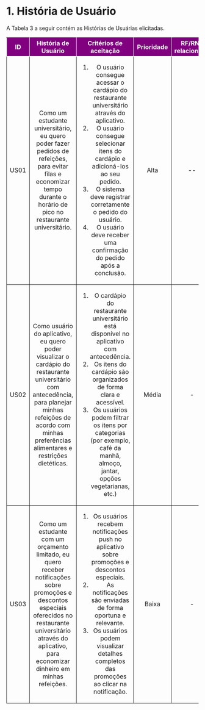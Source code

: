 # 1. História de Usuário

A Tabela 3 a seguir contém as Histórias de Usuárias elicitadas. 

<table>
    <thead>
        <tr style="background-color: purple; color: white" >
            <th style="border-style:solid;border-width:1px;text-align:center">ID</th>
            <th style="border-style:solid;border-width:1px;text-align:center">História de Usuário</th>
            <th style="border-style:solid;border-width:1px;text-align:center">Critérios de aceitação</th>
            <th style="border-style:solid;border-width:1px;text-align:center">Prioridade</th>
            <th style="border-style:solid;border-width:1px;text-align:center">RF/RNF relacionado</th>
        </tr>
    </thead>
    <tbody>
        <tr>
            <span id="ustory-01"></span>
            <td style="border-style:solid;border-width:1px;text-align:center;vertical-align:middle" rowspan="1">US01</td>
            <td style="border-style:solid;border-width:1px;text-align:center;vertical-align:middle" rowspan="1">Como um estudante universitário, eu quero poder fazer pedidos de refeições, para evitar filas e economizar tempo durante o horário de pico no restaurante universitário.</td>
            <td style="border-style:solid;border-width:1px;text-align:center;vertical-align:middle" rowspan="1"><ol><li>O usuário consegue acessar o cardápio do restaurante universitário através do aplicativo.</li><li>O usuário consegue selecionar itens do cardápio e adicioná-los ao seu pedido.</li><li>O sistema deve registrar corretamente o pedido do usuário.</li><li>O usuário deve receber uma confirmação do pedido após a conclusão.</li></ol></td>
            <td style="border-style:solid;border-width:1px;text-align:center;vertical-align:middle">Alta</td>
            <td style="border-style:solid;border-width:1px;text-align:center;vertical-align:middle">--</td>
        </tr>
        <tr>
            <span id="ustory-01"></span>
            <td style="border-style:solid;border-width:1px;text-align:center;vertical-align:middle" rowspan="1">US02</td>
            <td style="border-style:solid;border-width:1px;text-align:center;vertical-align:middle" rowspan="1">Como usuário do aplicativo, eu quero poder visualizar o cardápio do restaurante universitário com antecedência, para planejar minhas refeições de acordo com minhas preferências alimentares e restrições dietéticas.</td>
            <td style="border-style:solid;border-width:1px;text-align:center;vertical-align:middle" rowspan="1"><ol><li>O cardápio do restaurante universitário está disponível no aplicativo com antecedência.</li><li>Os itens do cardápio são organizados de forma clara e acessível.</li><li>Os usuários podem filtrar os itens por categorias (por exemplo, café da manhã, almoço, jantar, opções vegetarianas, etc.)</li></ol></td>
            <td style="border-style:solid;border-width:1px;text-align:center;vertical-align:middle"> Média </td>
            <td style="border-style:solid;border-width:1px;text-align:center;vertical-align:middle">-</td>
        </tr>
        <tr>
            <span id="ustory-01"></span>
            <td style="border-style:solid;border-width:1px;text-align:center;vertical-align:middle" rowspan="1">US03</td>
            <td style="border-style:solid;border-width:1px;text-align:center;vertical-align:middle" rowspan="1">Como um estudante com um orçamento limitado, eu quero receber notificações sobre promoções e descontos especiais oferecidos no restaurante universitário através do aplicativo, para economizar dinheiro em minhas refeições.</td>
            <td style="border-style:solid;border-width:1px;text-align:center;vertical-align:middle" rowspan="1"><ol><li>Os usuários recebem notificações push no aplicativo sobre promoções e descontos especiais.</li><li>As notificações são enviadas de forma oportuna e relevante.</li><li>Os usuários podem visualizar detalhes completos das promoções ao clicar na notificação.</li></ol></td>
            <td style="border-style:solid;border-width:1px;text-align:center;vertical-align:middle">Baixa</td>
            <td style="border-style:solid;border-width:1px;text-align:center;vertical-align:middle">-</td>
        </tr>
</table>
